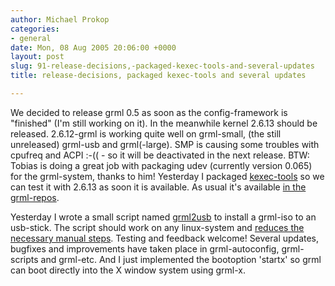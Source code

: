 ```yaml
---
author: Michael Prokop
categories:
- general
date: Mon, 08 Aug 2005 20:06:00 +0000
layout: post
slug: 91-release-decisions,-packaged-kexec-tools-and-several-updates
title: release-decisions, packaged kexec-tools and several updates

---
```

We decided to release grml 0\.5 as soon as the config\-framework is "finished" (I'm still working on it). In the meanwhile kernel 2\.6\.13 should be released. 2\.6\.12\-grml is working quite well on grml\-small, (the still unreleased) grml\-usb and grml(\-large). SMP is causing some troubles with cpufreq and ACPI :\-(( \- so it will be deactivated in the next release. BTW: Tobias is doing a great job with packaging udev (currently version 0\.065\) for the grml\-system, thanks to him!
Yesterday I packaged [kexec\-tools](http://www.xmission.com/~ebiederm/files/kexec/) so we can test it with 2\.6\.13 as soon it is available. As usual it's available [in the grml\-repos](http://grml.org/repos/).  

Yesterday I wrote a small script named [grml2usb](http://grml.org/scripts/grml2usb) to install a grml\-iso to an usb\-stick. The script should work on any linux\-system and [reduces the necessary manual steps](http://wiki.grml.org/doku.php?id=usb). Testing and feedback welcome!
Several updates, bugfixes and improvements have taken place in grml\-autoconfig, grml\-scripts and grml\-etc.
And I just implemented the bootoption 'startx' so grml can boot directly into the X window system using grml\-x.

